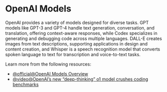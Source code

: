 # OpenAI Models

OpenAI provides a variety of models designed for diverse tasks. GPT models like GPT-3 and GPT-4 handle text generation, conversation, and translation, offering context-aware responses, while Codex specializes in generating and debugging code across multiple languages. DALL-E creates images from text descriptions, supporting applications in design and content creation, and Whisper is a speech recognition model that converts spoken language to text for transcription and voice-to-text tasks.

Learn more from the following resources:

- [@official@OpenAI Models Overview](https://platform.openai.com/docs/models)
- [@video@OpenAI’s new “deep-thinking” o1 model crushes coding benchmarks](https://www.youtube.com/watch?v=6xlPJiNpCVw)